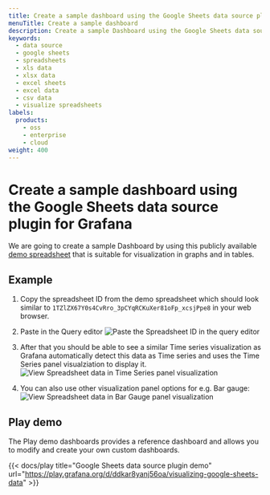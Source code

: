 ```yaml
---
title: Create a sample dashboard using the Google Sheets data source plugin for Grafana
menuTitle: Create a sample dashboard
description: Create a sample Dashboard using the Google Sheets data source plugin to visualize Google Spreadsheets data in Grafana.
keywords:
  - data source
  - google sheets
  - spreadsheets
  - xls data
  - xlsx data
  - excel sheets
  - excel data
  - csv data
  - visualize spreadsheets
labels:
  products:
    - oss
    - enterprise
    - cloud
weight: 400
---
```


# Create a sample dashboard using the Google Sheets data source plugin for Grafana

We are going to create a sample Dashboard by using this publicly available [demo spreadsheet](https://docs.google.com/spreadsheets/d/1TZlZX67Y0s4CvRro_3pCYqRCKuXer81oFp_xcsjPpe8/edit?usp=sharing) that is suitable for visualization in graphs and in tables.

## Example

1. Copy the spreadsheet ID from the demo spreadsheet which should look similar to `1TZlZX67Y0s4CvRro_3pCYqRCKuXer81oFp_xcsjPpe8` in your web browser.

1. Paste in the Query editor
   ![Paste the Spreadsheet ID in the query editor](/media/docs/plugins/google-sheets-example-1.png)

1. After that you should be able to see a similar Time series visualization as Grafana automatically detect this data as Time series and uses the Time Series panel visualziation to display it.
   ![View Spreadsheet data in Time Series panel visualization](/media/docs/plugins/google-sheets-example-2.png)

1. You can also use other visualization panel options for e.g. Bar gauge:
   ![View Spreadsheet data in Bar Gauge panel visualization ](/media/docs/plugins/google-sheets-example-3.png)

## Play demo

The Play demo dashboards provides a reference dashboard and allows you to modify and create your own custom dashboards.

{{< docs/play title="Google Sheets data source plugin demo" url="https://play.grafana.org/d/ddkar8yanj56oa/visualizing-google-sheets-data" >}}
